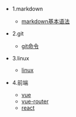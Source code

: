 - 1.markdown
  - [markdown基本语法](markdown/markdown基本语法)
  
- 2.git
  - [git命令](git/git命令)
  
- 3.linux
  - [linux](linux命令/linux)

- 4.前端
  - [vue](前端/vue)
  - [vue-router](前端/vue-router)
  - [react](前端/react)